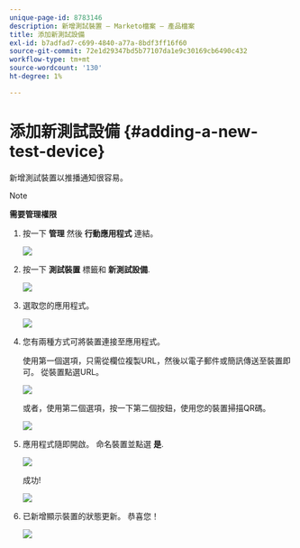 ```yaml
---
unique-page-id: 8783146
description: 新增測試裝置 — Marketo檔案 — 產品檔案
title: 添加新測試設備
exl-id: b7adfad7-c699-4840-a77a-8bdf3ff16f60
source-git-commit: 72e1d29347bd5b77107da1e9c30169cb6490c432
workflow-type: tm+mt
source-wordcount: '130'
ht-degree: 1%

---
```


# 添加新測試設備 {#adding-a-new-test-device}

新增測試裝置以推播通知很容易。

>[!NOTE]
>
>**需要管理權限**

1. 按一下 **管理** 然後 **行動應用程式** 連結。

   ![](assets/image2015-7-9-14-3a33-3a12.png)

1. 按一下 **測試裝置** 標籤和 **新測試設備**.

   ![](assets/image2015-7-17-17-3a4-3a52.png)

1. 選取您的應用程式。

   ![](assets/image2015-7-17-17-3a6-3a4.png)

1. 您有兩種方式可將裝置連接至應用程式。

   使用第一個選項，只需從欄位複製URL，然後以電子郵件或簡訊傳送至裝置即可。 從裝置點選URL。

   ![](assets/image2015-7-20-11-3a27-3a2.png)

   或者，使用第二個選項，按一下第二個按鈕，使用您的裝置掃描QR碼。

   ![](assets/image2015-7-17-17-3a9-3a54.png)

1. 應用程式隨即開啟。 命名裝置並點選 **是**.

   ![](assets/image2015-7-17-17-3a31-3a23.png)

   成功!

   ![](assets/image2015-7-17-17-3a33-3a5.png)

1. 已新增顯示裝置的狀態更新。 恭喜您！

   ![](assets/image2015-7-17-17-3a14-3a32.png)
